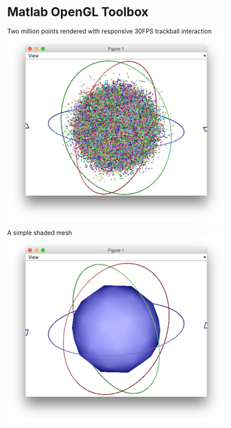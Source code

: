 Matlab OpenGL Toolbox
===============

Two million points rendered with responsive 30FPS trackball interaction 
![alt tag](https://raw.githubusercontent.com/ataiya/OpenGL-Toolbox/master/snapshots/run_pcloud.png)

A simple shaded mesh 
![alt tag](https://raw.githubusercontent.com/ataiya/OpenGL-Toolbox/master/snapshots/run_mesh.png)
